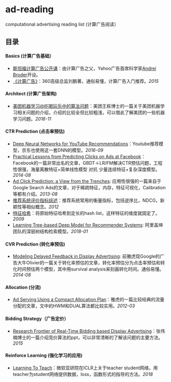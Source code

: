 # ad-reading

computational advertising reading list (计算广告阅读）

## 目录

#### Basics (计算广告基础）
- [斯坦福计算广告公开课](http://web.stanford.edu/class/msande239/)：由计算广告之父，Yahoo广告首席科学家[Andrei Broder](https://en.wikipedia.org/wiki/Andrei_Broder)开设。
- [《计算广告》](https://book.douban.com/subject/26596778/)：360高级总监刘鹏著，通俗易懂，计算广告入门推荐。*2015*

#### Architect (计算广告架构)
- [美团机器学习@吃喝玩乐中的算法问题](./architect/美团机器学习_吃喝玩乐中的算法问题.pdf)：美团王栋博士的一篇关于美团机器学习相关问题的介绍，介绍的比较全但比较粗浅，可以借此了解美团的一些机器学习问题。*2016-11*


#### CTR Prediction (点击率预估)
- [Deep Neural Networks for YouTube Recommendations](./ctr/Deep%20Neural%20Networks%20for%20YouTube%20Recommendations.pdf)：Youtube推荐模型，京东也使用这一套DNN的模型。*2016-09*
- [Practical Lessons from Predicting Clicks on Ads at Facebook](./ctr/Practical%20Lessons%20from%20Predicting%20Clicks%20on%20Ads%20at%20Facebook.pdf)：Facebook的一篇非常出名的文章，GBDT＋LR/FM解决CTR预估问题，工程性很强，海量离散特征+简单线性模型 对抗 少量连续特征+复杂深度模型。*2014-08*
- [Ad Click Prediction: a View from the Trenches](./ctr/41159.pdf): 应用性很强的一篇来自于Google Search Ads的文章，对于稀疏特征，内存，特征可视化，Calibration等都有介绍。*2013-08*
- [推荐系统评价指标综述](./ctr/metrics.pdf)：推荐系统常用的衡量指标，包括逆序比，NDCG，新颖性等相似概念。*2012*
- [特征哈希](./ctr/shi09a.pdf)：将原始特征哈希到定长的hash list，这样特征的维度就固定了。*2009*
- [Learning Tree-based Deep Model for Recommender Systems](./ctr/treeDNN.pdf): 阿里盖坤团队的深层树结构检索模型。*2018-01*

#### CVR Prediction (转化率预估)
- [Modeling Delayed Feedback in Display Advertising](./cvr/delayedConv.pdf): 前雅虎现Google的广告大牛Olivier的一篇关于转化率预估的文章，转化率预估分为点击率预估和转化时间预估两个模型，其中用survival analysis来刻画转化时间。通俗易懂。*2014-08*

#### Allocation (分流)
- [Ad Serving Using a Compact Allocation Plan](Ad%20Serving%20Using%20a%20Compact%20Allocation%20Plan.pdf)：雅虎的一篇比较经典的流量分配的文章，文中的HWM和DUAL算法都比较实用。*2012-03*

#### Bidding Strategy（广告定价）
- [Research Frontier of Real-Time Bidding based Display Advertising](./bidding/Research%20Frontier%20of%20Real-Time%20Bidding%20based%20Display%20Advertising.pdf)：张伟楠博士的一篇介绍竞价算法的ppt，可以非常清晰的了解该问题的主要方法。*2015*

#### Reinforce Learning (强化学习的应用)
- [Learning To Teach](./rl/l2t.pdf)：微软亚研院在ICLR上关于teacher student网络，用teacher为student网络提供数据，loss，函数形式的指导的方法。*2018*
